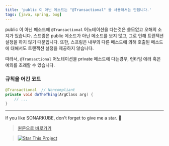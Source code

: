 ```yaml
---
title: 'public 이 아닌 메소드는 "@Transactional" 을 사용해서는 안됩니다.'
tags: [java, spring, bug]
---
```


public 이 아닌 메소드에 `@Transactional` 어노테이션을 다는것은 쓸모없고 오해의 소지가 있습니다.
스프링은 public 메소드가 아닌 메소드를 보지 않고, 그로 인해 트랜잭션 설정을 하지 않기 때문입니다.
또한, 스프링은 내부의 다른 메소드에 의해 호출된 메소드에 대해서도 트랜잭션 설정을 제공하지 않습니다.

따라서, `@Transactional` 어노테이션을 private 메소드에 다는경우, 런타임 에러 혹은 예외를 초래할 수 있습니다.

### 규칙을 어긴 코드

```java
@Transactional  // Noncompliant
private void doTheThing(ArgClass arg) {
    // ...
}
```

---

If you like SONARKUBE, don't forget to give me a star. :star2:

> [원문으로 바로가기](https://rules.sonarsource.com/java/tag/spring/RSPEC-2230)

> [![Star This Project](https://img.shields.io/github/stars/kantabile/sonarkube.svg?label=Stars&style=social)](https://github.com/kantabile/sonarkube)
